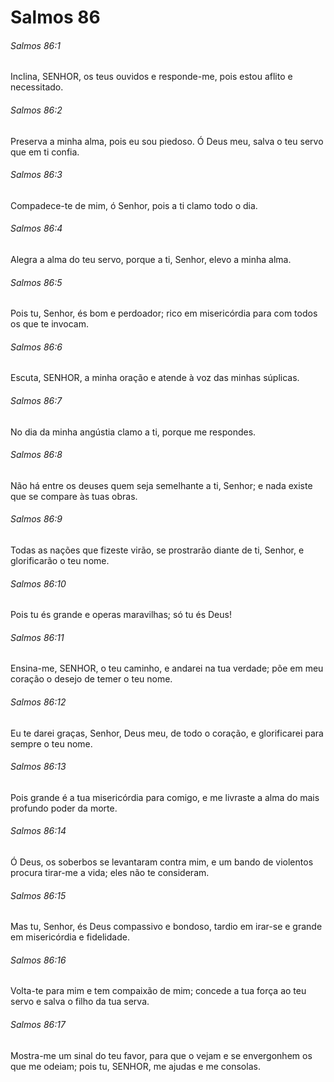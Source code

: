 # Salmos 86

###### Salmos 86:1

Inclina, SENHOR, os teus ouvidos e responde-me, pois estou aflito e necessitado.

###### Salmos 86:2

Preserva a minha alma, pois eu sou piedoso. Ó Deus meu, salva o teu servo que em ti confia.

###### Salmos 86:3

Compadece-te de mim, ó Senhor, pois a ti clamo todo o dia.

###### Salmos 86:4

Alegra a alma do teu servo, porque a ti, Senhor, elevo a minha alma.

###### Salmos 86:5

Pois tu, Senhor, és bom e perdoador; rico em misericórdia para com todos os que te invocam.

###### Salmos 86:6

Escuta, SENHOR, a minha oração e atende à voz das minhas súplicas.

###### Salmos 86:7

No dia da minha angústia clamo a ti, porque me respondes.

###### Salmos 86:8

Não há entre os deuses quem seja semelhante a ti, Senhor; e nada existe que se compare às tuas obras.

###### Salmos 86:9

Todas as nações que fizeste virão, se prostrarão diante de ti, Senhor, e glorificarão o teu nome.

###### Salmos 86:10

Pois tu és grande e operas maravilhas; só tu és Deus!

###### Salmos 86:11

Ensina-me, SENHOR, o teu caminho, e andarei na tua verdade; põe em meu coração o desejo de temer o teu nome.

###### Salmos 86:12

Eu te darei graças, Senhor, Deus meu, de todo o coração, e glorificarei para sempre o teu nome.

###### Salmos 86:13

Pois grande é a tua misericórdia para comigo, e me livraste a alma do mais profundo poder da morte.

###### Salmos 86:14

Ó Deus, os soberbos se levantaram contra mim, e um bando de violentos procura tirar-me a vida; eles não te consideram.

###### Salmos 86:15

Mas tu, Senhor, és Deus compassivo e bondoso, tardio em irar-se e grande em misericórdia e fidelidade.

###### Salmos 86:16

Volta-te para mim e tem compaixão de mim; concede a tua força ao teu servo e salva o filho da tua serva.

###### Salmos 86:17

Mostra-me um sinal do teu favor, para que o vejam e se envergonhem os que me odeiam; pois tu, SENHOR, me ajudas e me consolas.

